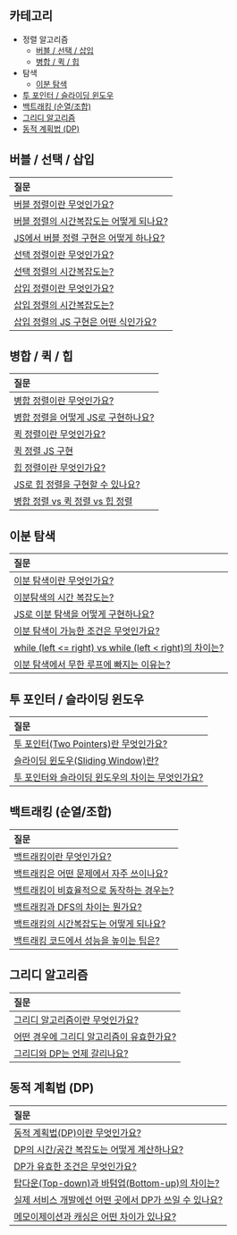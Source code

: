 ## 카테고리

- 정렬 알고리즘
  - [버블 / 선택 / 삽입](https://github.com/SeoYeonii/frontend-interview/tree/main/algorithm/bubble-select-insert)
  - [병합 / 퀵 / 힙](https://github.com/SeoYeonii/frontend-interview/tree/main/algorithm/merge-quick-heap)
- 탐색
  - [이분 탐색](https://github.com/SeoYeonii/frontend-interview/tree/main/algorithm/binary-search)
- [투 포인터 / 슬라이딩 윈도우](https://github.com/SeoYeonii/frontend-interview/tree/main/algorithm/two-pointer-window)
- [백트래킹 (순열/조합)](https://github.com/SeoYeonii/frontend-interview/tree/main/algorithm/back-tracking)
- [그리디 알고리즘](https://github.com/SeoYeonii/frontend-interview/tree/main/algorithm/greedy)
- [동적 계획법 (DP)](https://github.com/SeoYeonii/frontend-interview/tree/main/algorithm/dp)

## 버블 / 선택 / 삽입

| 질문                                                                                                                                                                                                                                                                                              |
| :------------------------------------------------------------------------------------------------------------------------------------------------------------------------------------------------------------------------------------------------------------------------------------------------ |
| [버블 정렬이란 무엇인가요?](https://github.com/SeoYeonii/frontend-interview/tree/main/algorithm/bubble-select-insert#%EB%B2%84%EB%B8%94-%EC%A0%95%EB%A0%AC%EC%9D%B4%EB%9E%80-%EB%AC%B4%EC%97%87%EC%9D%B8%EA%B0%80%EC%9A%94)                                                                       |
| [버블 정렬의 시간복잡도는 어떻게 되나요?](https://github.com/SeoYeonii/frontend-interview/tree/main/algorithm/bubble-select-insert#%EB%B2%84%EB%B8%94-%EC%A0%95%EB%A0%AC%EC%9D%98-%EC%8B%9C%EA%B0%84%EB%B3%B5%EC%9E%A1%EB%8F%84%EB%8A%94-%EC%96%B4%EB%96%BB%EA%B2%8C-%EB%90%98%EB%82%98%EC%9A%94) |
| [JS에서 버블 정렬 구현은 어떻게 하나요?](https://github.com/SeoYeonii/frontend-interview/tree/main/algorithm/bubble-select-insert#js%EC%97%90%EC%84%9C-%EB%B2%84%EB%B8%94-%EC%A0%95%EB%A0%AC-%EA%B5%AC%ED%98%84%EC%9D%80-%EC%96%B4%EB%96%BB%EA%B2%8C-%ED%95%98%EB%82%98%EC%9A%94)                 |
| [선택 정렬이란 무엇인가요?](https://github.com/SeoYeonii/frontend-interview/tree/main/algorithm/bubble-select-insert#%EC%84%A0%ED%83%9D-%EC%A0%95%EB%A0%AC%EC%9D%B4%EB%9E%80-%EB%AC%B4%EC%97%87%EC%9D%B8%EA%B0%80%EC%9A%94)                                                                       |
| [선택 정렬의 시간복잡도는?](https://github.com/SeoYeonii/frontend-interview/tree/main/algorithm/bubble-select-insert#%EC%84%A0%ED%83%9D-%EC%A0%95%EB%A0%AC%EC%9D%98-%EC%8B%9C%EA%B0%84%EB%B3%B5%EC%9E%A1%EB%8F%84%EB%8A%94)                                                                       |
| [삽입 정렬이란 무엇인가요?](https://github.com/SeoYeonii/frontend-interview/tree/main/algorithm/bubble-select-insert#%EC%82%BD%EC%9E%85-%EC%A0%95%EB%A0%AC%EC%9D%B4%EB%9E%80-%EB%AC%B4%EC%97%87%EC%9D%B8%EA%B0%80%EC%9A%94)                                                                       |
| [삽입 정렬의 시간복잡도는?](https://github.com/SeoYeonii/frontend-interview/tree/main/algorithm/bubble-select-insert#%EC%82%BD%EC%9E%85-%EC%A0%95%EB%A0%AC%EC%9D%98-%EC%8B%9C%EA%B0%84%EB%B3%B5%EC%9E%A1%EB%8F%84%EB%8A%94)                                                                       |
| [삽입 정렬의 JS 구현은 어떤 식인가요?](https://github.com/SeoYeonii/frontend-interview/tree/main/algorithm/bubble-select-insert#%EC%82%BD%EC%9E%85-%EC%A0%95%EB%A0%AC%EC%9D%98-js-%EA%B5%AC%ED%98%84%EC%9D%80-%EC%96%B4%EB%96%A4-%EC%8B%9D%EC%9D%B8%EA%B0%80%EC%9A%94)                            |

## 병합 / 퀵 / 힙

| 질문                                                                                                                                                                                                                                         |
| :------------------------------------------------------------------------------------------------------------------------------------------------------------------------------------------------------------------------------------------- |
| [병합 정렬이란 무엇인가요?](https://github.com/SeoYeonii/frontend-interview/tree/main/algorithm/merge-quick-heap#%EB%B3%91%ED%95%A9-%EC%A0%95%EB%A0%AC%EC%9D%B4%EB%9E%80-%EB%AC%B4%EC%97%87%EC%9D%B8%EA%B0%80%EC%9A%94)                      |
| [병합 정렬을 어떻게 JS로 구현하나요?](https://github.com/SeoYeonii/frontend-interview/tree/main/algorithm/merge-quick-heap#%EB%B3%91%ED%95%A9-%EC%A0%95%EB%A0%AC%EC%9D%B4%EB%9E%80-%EB%AC%B4%EC%97%87%EC%9D%B8%EA%B0%80%EC%9A%94)            |
| [퀵 정렬이란 무엇인가요?](https://github.com/SeoYeonii/frontend-interview/tree/main/algorithm/merge-quick-heap#%ED%80%B5-%EC%A0%95%EB%A0%AC%EC%9D%B4%EB%9E%80-%EB%AC%B4%EC%97%87%EC%9D%B8%EA%B0%80%EC%9A%94)                                 |
| [퀵 정렬 JS 구현](https://github.com/SeoYeonii/frontend-interview/tree/main/algorithm/merge-quick-heap#%ED%80%B5-%EC%A0%95%EB%A0%AC-js-%EA%B5%AC%ED%98%84)                                                                                   |
| [힙 정렬이란 무엇인가요?](https://github.com/SeoYeonii/frontend-interview/tree/main/algorithm/merge-quick-heap#%ED%9E%99-%EC%A0%95%EB%A0%AC%EC%9D%B4%EB%9E%80-%EB%AC%B4%EC%97%87%EC%9D%B8%EA%B0%80%EC%9A%94)                                 |
| [JS로 힙 정렬을 구현할 수 있나요?](https://github.com/SeoYeonii/frontend-interview/tree/main/algorithm/merge-quick-heap#js%EB%A1%9C-%ED%9E%99-%EC%A0%95%EB%A0%AC%EC%9D%84-%EA%B5%AC%ED%98%84%ED%95%A0-%EC%88%98-%EC%9E%88%EB%82%98%EC%9A%94) |
| [병합 정렬 vs 퀵 정렬 vs 힙 정렬](https://github.com/SeoYeonii/frontend-interview/tree/main/algorithm/merge-quick-heap#%EB%B3%91%ED%95%A9-%EC%A0%95%EB%A0%AC-vs-%ED%80%B5-%EC%A0%95%EB%A0%AC-vs-%ED%9E%99-%EC%A0%95%EB%A0%AC)                |

## 이분 탐색

| 질문                                                                                                                                                                                                                                                                                         |
| :------------------------------------------------------------------------------------------------------------------------------------------------------------------------------------------------------------------------------------------------------------------------------------------- |
| [이분 탐색이란 무엇인가요?](https://github.com/SeoYeonii/frontend-interview/tree/main/algorithm/binary-search#%EC%9D%B4%EB%B6%84-%ED%83%90%EC%83%89%EC%9D%B4%EB%9E%80-%EB%AC%B4%EC%97%87%EC%9D%B8%EA%B0%80%EC%9A%94)                                                                         |
| [이분탐색의 시간 복잡도는?](https://github.com/SeoYeonii/frontend-interview/tree/main/algorithm/binary-search#%EC%9D%B4%EB%B6%84%ED%83%90%EC%83%89%EC%9D%98-%EC%8B%9C%EA%B0%84%EB%B3%B5%EC%9E%A1%EB%8F%84%EB%8A%94)                                                                          |
| [JS로 이분 탐색을 어떻게 구현하나요?](https://github.com/SeoYeonii/frontend-interview/tree/main/algorithm/binary-search#js%EB%A1%9C-%EC%9D%B4%EB%B6%84-%ED%83%90%EC%83%89%EC%9D%84-%EC%96%B4%EB%96%BB%EA%B2%8C-%EA%B5%AC%ED%98%84%ED%95%98%EB%82%98%EC%9A%94)                                |
| [이분 탐색이 가능한 조건은 무엇인가요?](https://github.com/SeoYeonii/frontend-interview/tree/main/algorithm/binary-search#%EC%9D%B4%EB%B6%84-%ED%83%90%EC%83%89%EC%9D%B4-%EA%B0%80%EB%8A%A5%ED%95%9C-%EC%A1%B0%EA%B1%B4%EC%9D%80-%EB%AC%B4%EC%97%87%EC%9D%B8%EA%B0%80%EC%9A%94)              |
| [while (left <= right) vs while (left < right)의 차이는?](https://github.com/SeoYeonii/frontend-interview/tree/main/algorithm/binary-search#while-left--right-vs-while-left--right%EC%9D%98-%EC%B0%A8%EC%9D%B4%EB%8A%94)                                                                     |
| [이분 탐색에서 무한 루프에 빠지는 이유는?](https://github.com/SeoYeonii/frontend-interview/tree/main/algorithm/binary-search#%EC%9D%B4%EB%B6%84-%ED%83%90%EC%83%89%EC%97%90%EC%84%9C-%EB%AC%B4%ED%95%9C-%EB%A3%A8%ED%94%84%EC%97%90-%EB%B9%A0%EC%A7%80%EB%8A%94-%EC%9D%B4%EC%9C%A0%EB%8A%94) |

## 투 포인터 / 슬라이딩 윈도우

| 질문                                                                                                                                                                                                                                                                                                                                          |
| :-------------------------------------------------------------------------------------------------------------------------------------------------------------------------------------------------------------------------------------------------------------------------------------------------------------------------------------------- |
| [투 포인터(Two Pointers)란 무엇인가요?](https://github.com/SeoYeonii/frontend-interview/tree/main/algorithm/two-pointer-window#%ED%88%AC-%ED%8F%AC%EC%9D%B8%ED%84%B0two-pointers%EB%9E%80-%EB%AC%B4%EC%97%87%EC%9D%B8%EA%B0%80%EC%9A%94)                                                                                                      |
| [슬라이딩 윈도우(Sliding Window)란?](https://github.com/SeoYeonii/frontend-interview/tree/main/algorithm/two-pointer-window#%EC%8A%AC%EB%9D%BC%EC%9D%B4%EB%94%A9-%EC%9C%88%EB%8F%84%EC%9A%B0sliding-window%EB%9E%80)                                                                                                                          |
| [투 포인터와 슬라이딩 윈도우의 차이는 무엇인가요?](https://github.com/SeoYeonii/frontend-interview/tree/main/algorithm/two-pointer-window#%ED%88%AC-%ED%8F%AC%EC%9D%B8%ED%84%B0%EC%99%80-%EC%8A%AC%EB%9D%BC%EC%9D%B4%EB%94%A9-%EC%9C%88%EB%8F%84%EC%9A%B0%EC%9D%98-%EC%B0%A8%EC%9D%B4%EB%8A%94-%EB%AC%B4%EC%97%87%EC%9D%B8%EA%B0%80%EC%9A%94) |

## 백트래킹 (순열/조합)

| 질문                                                                                                                                                                                                                                                                                                |
| :-------------------------------------------------------------------------------------------------------------------------------------------------------------------------------------------------------------------------------------------------------------------------------------------------- |
| [백트래킹이란 무엇인가요?](https://github.com/SeoYeonii/frontend-interview/tree/main/algorithm/back-tracking#%EB%B0%B1%ED%8A%B8%EB%9E%98%ED%82%B9%EC%9D%B4%EB%9E%80-%EB%AC%B4%EC%97%87%EC%9D%B8%EA%B0%80%EC%9A%94)                                                                                  |
| [백트래킹은 어떤 문제에서 자주 쓰이나요?](https://github.com/SeoYeonii/frontend-interview/tree/main/algorithm/back-tracking#%EB%B0%B1%ED%8A%B8%EB%9E%98%ED%82%B9%EC%9D%80-%EC%96%B4%EB%96%A4-%EB%AC%B8%EC%A0%9C%EC%97%90%EC%84%9C-%EC%9E%90%EC%A3%BC-%EC%93%B0%EC%9D%B4%EB%82%98%EC%9A%94)          |
| [백트래킹이 비효율적으로 동작하는 경우는?](https://github.com/SeoYeonii/frontend-interview/tree/main/algorithm/back-tracking#%EB%B0%B1%ED%8A%B8%EB%9E%98%ED%82%B9%EC%9D%B4-%EB%B9%84%ED%9A%A8%EC%9C%A8%EC%A0%81%EC%9C%BC%EB%A1%9C-%EB%8F%99%EC%9E%91%ED%95%98%EB%8A%94-%EA%B2%BD%EC%9A%B0%EB%8A%94) |
| [백트래킹과 DFS의 차이는 뭔가요?](https://github.com/SeoYeonii/frontend-interview/tree/main/algorithm/back-tracking#%EB%B0%B1%ED%8A%B8%EB%9E%98%ED%82%B9%EA%B3%BC-dfs%EC%9D%98-%EC%B0%A8%EC%9D%B4%EB%8A%94-%EB%AD%94%EA%B0%80%EC%9A%94)                                                             |
| [백트래킹의 시간복잡도는 어떻게 되나요?](https://github.com/SeoYeonii/frontend-interview/tree/main/algorithm/back-tracking#%EB%B0%B1%ED%8A%B8%EB%9E%98%ED%82%B9%EC%9D%98-%EC%8B%9C%EA%B0%84%EB%B3%B5%EC%9E%A1%EB%8F%84%EB%8A%94-%EC%96%B4%EB%96%BB%EA%B2%8C-%EB%90%98%EB%82%98%EC%9A%94)            |
| [백트래킹 코드에서 성능을 높이는 팁은?](https://github.com/SeoYeonii/frontend-interview/tree/main/algorithm/back-tracking#%EB%B0%B1%ED%8A%B8%EB%9E%98%ED%82%B9-%EC%BD%94%EB%93%9C%EC%97%90%EC%84%9C-%EC%84%B1%EB%8A%A5%EC%9D%84-%EB%86%92%EC%9D%B4%EB%8A%94-%ED%8C%81%EC%9D%80)                     |

## 그리디 알고리즘

| 질문                                                                                                                                                                                                                                                                                           |
| :--------------------------------------------------------------------------------------------------------------------------------------------------------------------------------------------------------------------------------------------------------------------------------------------- |
| [그리디 알고리즘이란 무엇인가요?](https://github.com/SeoYeonii/frontend-interview/tree/main/algorithm/greedy#%EA%B7%B8%EB%A6%AC%EB%94%94-%EC%95%8C%EA%B3%A0%EB%A6%AC%EC%A6%98%EC%9D%B4%EB%9E%80-%EB%AC%B4%EC%97%87%EC%9D%B8%EA%B0%80%EC%9A%94)                                                 |
| [어떤 경우에 그리디 알고리즘이 유효한가요?](https://github.com/SeoYeonii/frontend-interview/tree/main/algorithm/greedy#%EC%96%B4%EB%96%A4-%EA%B2%BD%EC%9A%B0%EC%97%90-%EA%B7%B8%EB%A6%AC%EB%94%94-%EC%95%8C%EA%B3%A0%EB%A6%AC%EC%A6%98%EC%9D%B4-%EC%9C%A0%ED%9A%A8%ED%95%9C%EA%B0%80%EC%9A%94) |
| [그리디와 DP는 언제 갈리나요?](https://github.com/SeoYeonii/frontend-interview/tree/main/algorithm/greedy#%EA%B7%B8%EB%A6%AC%EB%94%94%EC%99%80-dp%EB%8A%94-%EC%96%B8%EC%A0%9C-%EA%B0%88%EB%A6%AC%EB%82%98%EC%9A%94)                                                                            |

## 동적 계획법 (DP)

| 질문                                                                                                                                                                                                                                                                                                                                    |
| :-------------------------------------------------------------------------------------------------------------------------------------------------------------------------------------------------------------------------------------------------------------------------------------------------------------------------------------- |
| [동적 계획법(DP)이란 무엇인가요?](https://github.com/SeoYeonii/frontend-interview/tree/main/algorithm/dp#%EB%8F%99%EC%A0%81-%EA%B3%84%ED%9A%8D%EB%B2%95dp%EC%9D%B4%EB%9E%80-%EB%AC%B4%EC%97%87%EC%9D%B8%EA%B0%80%EC%9A%94)                                                                                                              |
| [DP의 시간/공간 복잡도는 어떻게 계산하나요?](https://github.com/SeoYeonii/frontend-interview/tree/main/algorithm/dp#dp%EC%9D%98-%EC%8B%9C%EA%B0%84%EA%B3%B5%EA%B0%84-%EB%B3%B5%EC%9E%A1%EB%8F%84%EB%8A%94-%EC%96%B4%EB%96%BB%EA%B2%8C-%EA%B3%84%EC%82%B0%ED%95%98%EB%82%98%EC%9A%94)                                                    |
| [DP가 유효한 조건은 무엇인가요?](https://github.com/SeoYeonii/frontend-interview/tree/main/algorithm/dp#dp%EA%B0%80-%EC%9C%A0%ED%9A%A8%ED%95%9C-%EC%A1%B0%EA%B1%B4%EC%9D%80-%EB%AC%B4%EC%97%87%EC%9D%B8%EA%B0%80%EC%9A%94)                                                                                                              |
| [탑다운(Top-down)과 바텀업(Bottom-up)의 차이는?](https://github.com/SeoYeonii/frontend-interview/tree/main/algorithm/dp#%ED%83%91%EB%8B%A4%EC%9A%B4top-down%EA%B3%BC-%EB%B0%94%ED%85%80%EC%97%85bottom-up%EC%9D%98-%EC%B0%A8%EC%9D%B4%EB%8A%94)                                                                                         |
| [실제 서비스 개발에선 어떤 곳에서 DP가 쓰일 수 있나요?](https://github.com/SeoYeonii/frontend-interview/tree/main/algorithm/dp#%EC%8B%A4%EC%A0%9C-%EC%84%9C%EB%B9%84%EC%8A%A4-%EA%B0%9C%EB%B0%9C%EC%97%90%EC%84%A0-%EC%96%B4%EB%96%A4-%EA%B3%B3%EC%97%90%EC%84%9C-dp%EA%B0%80-%EC%93%B0%EC%9D%BC-%EC%88%98-%EC%9E%88%EB%82%98%EC%9A%94) |
| [메모이제이션과 캐싱은 어떤 차이가 있나요?](https://github.com/SeoYeonii/frontend-interview/tree/main/algorithm/dp#%EB%A9%94%EB%AA%A8%EC%9D%B4%EC%A0%9C%EC%9D%B4%EC%85%98%EA%B3%BC-%EC%BA%90%EC%8B%B1%EC%9D%80-%EC%96%B4%EB%96%A4-%EC%B0%A8%EC%9D%B4%EA%B0%80-%EC%9E%88%EB%82%98%EC%9A%94)                                              |
